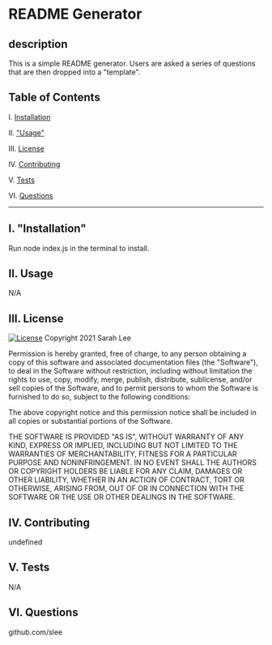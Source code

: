 # **README Generator**

## description
This is a simple README generator.  Users are asked a series of questions that are then dropped into a "template".

## Table of Contents
I. [Installation](#Installation)

II. ["Usage"](#Usage)

III. [License](#License)

IV. [Contributing]("#Contributing")

V. [Tests](#Tests)

VI. [Questions](#Questions)

***

## I. "Installation"
Run node index.js in the terminal to install.

## II. Usage
N/A

## III. License
[![License](https://img.shields.io/badge/License-BSD%203--Clause-blue.svg)](https://opensource.org/licenses/BSD-3-Clause)
Copyright 2021 Sarah Lee 

Permission is hereby granted, free of charge, to any person obtaining a copy of this software and associated documentation files (the "Software"), 
to deal in the Software without restriction, including without limitation the rights to use, copy, modify, merge, publish, distribute, sublicense, 
and/or sell copies of the Software, and to permit persons to whom the Software is furnished to do so, subject to the following conditions:

The above copyright notice and this permission notice shall be included in all copies or substantial portions of the Software.

THE SOFTWARE IS PROVIDED "AS IS", WITHOUT WARRANTY OF ANY KIND, EXPRESS OR IMPLIED, INCLUDING BUT NOT LIMITED TO THE WARRANTIES OF MERCHANTABILITY, 
FITNESS FOR A PARTICULAR PURPOSE AND NONINFRINGEMENT. IN NO EVENT SHALL THE AUTHORS OR COPYRIGHT HOLDERS BE LIABLE FOR ANY CLAIM, DAMAGES OR OTHER LIABILITY, 
WHETHER IN AN ACTION OF CONTRACT, TORT OR OTHERWISE, ARISING FROM, OUT OF OR IN CONNECTION WITH THE SOFTWARE OR THE USE OR OTHER DEALINGS IN THE SOFTWARE.

## IV. Contributing
undefined

## V. Tests
N/A

## VI. Questions
github.com/slee
